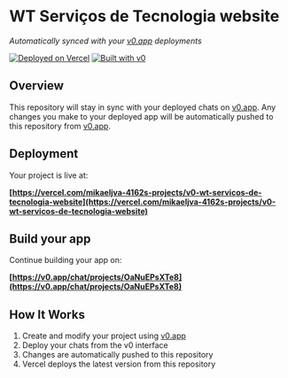 # WT Serviços de Tecnologia website

*Automatically synced with your [v0.app](https://v0.app) deployments*

[![Deployed on Vercel](https://img.shields.io/badge/Deployed%20on-Vercel-black?style=for-the-badge&logo=vercel)](https://vercel.com/mikaeljva-4162s-projects/v0-wt-servicos-de-tecnologia-website)
[![Built with v0](https://img.shields.io/badge/Built%20with-v0.app-black?style=for-the-badge)](https://v0.app/chat/projects/OaNuEPsXTe8)

## Overview

This repository will stay in sync with your deployed chats on [v0.app](https://v0.app).
Any changes you make to your deployed app will be automatically pushed to this repository from [v0.app](https://v0.app).

## Deployment

Your project is live at:

**[https://vercel.com/mikaeljva-4162s-projects/v0-wt-servicos-de-tecnologia-website](https://vercel.com/mikaeljva-4162s-projects/v0-wt-servicos-de-tecnologia-website)**

## Build your app

Continue building your app on:

**[https://v0.app/chat/projects/OaNuEPsXTe8](https://v0.app/chat/projects/OaNuEPsXTe8)**

## How It Works

1. Create and modify your project using [v0.app](https://v0.app)
2. Deploy your chats from the v0 interface
3. Changes are automatically pushed to this repository
4. Vercel deploys the latest version from this repository